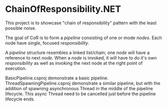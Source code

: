 # ChainOfResponsibility.NET

This project is to showcase "chain of responsibility" pattern with the least possible noise.

The goal of CoR is to form a _pipeline_ consisting of one or mode _nodes_.
Each node have single, focused _responsibility_.

A _pipeline_ structure resembles a linked list/chain; one _node_ will have a reference to next _node_.
When a _node_ is invoked, it will have to do it's own _responsibility_ as well as invoking the next node at the right point of execution.

BasicPipeline.csproj demonstrate a basic pipeline.
ThreadSpawningPipeline.csproj demonstrate a similar pipeline, but with the addition of spawning asynchronous Thread in the middle of the pipeline lifecycle. This async Thread need to be cancelled just before the pipeline lifecycle ends. 
